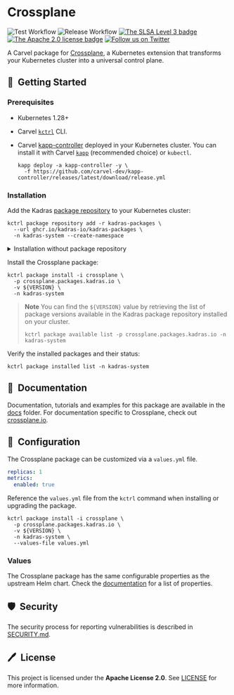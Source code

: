 # Crossplane

![Test Workflow](https://github.com/kadras-io/package-for-crossplane/actions/workflows/test.yml/badge.svg)
![Release Workflow](https://github.com/kadras-io/package-for-crossplane/actions/workflows/release.yml/badge.svg)
[![The SLSA Level 3 badge](https://slsa.dev/images/gh-badge-level3.svg)](https://slsa.dev/spec/v1.0/levels)
[![The Apache 2.0 license badge](https://img.shields.io/badge/License-Apache_2.0-blue.svg)](https://opensource.org/licenses/Apache-2.0)
[![Follow us on Twitter](https://img.shields.io/static/v1?label=Twitter&message=Follow&color=1DA1F2)](https://twitter.com/kadrasIO)

A Carvel package for [Crossplane](https://crossplane.io), a Kubernetes extension that transforms your Kubernetes cluster into a universal control plane.

## 🚀&nbsp; Getting Started

### Prerequisites

* Kubernetes 1.28+
* Carvel [`kctrl`](https://carvel.dev/kapp-controller/docs/latest/install/#installing-kapp-controller-cli-kctrl) CLI.
* Carvel [kapp-controller](https://carvel.dev/kapp-controller) deployed in your Kubernetes cluster. You can install it with Carvel [`kapp`](https://carvel.dev/kapp/docs/latest/install) (recommended choice) or `kubectl`.

  ```shell
  kapp deploy -a kapp-controller -y \
    -f https://github.com/carvel-dev/kapp-controller/releases/latest/download/release.yml
  ```

### Installation

Add the Kadras [package repository](https://github.com/kadras-io/kadras-packages) to your Kubernetes cluster:

  ```shell
  kctrl package repository add -r kadras-packages \
    --url ghcr.io/kadras-io/kadras-packages \
    -n kadras-system --create-namespace
  ```

<details><summary>Installation without package repository</summary>
The recommended way of installing the Crossplane package is via the Kadras <a href="https://github.com/kadras-io/kadras-packages">package repository</a>. If you prefer not using the repository, you can add the package definition directly using <a href="https://carvel.dev/kapp/docs/latest/install"><code>kapp</code></a> or <code>kubectl</code>.

  ```shell
  kubectl create namespace kadras-system
  kapp deploy -a crossplane-package -n kadras-system -y \
    -f https://github.com/kadras-io/package-for-crossplane/releases/latest/download/metadata.yml \
    -f https://github.com/kadras-io/package-for-crossplane/releases/latest/download/package.yml
  ```
</details>

Install the Crossplane package:

  ```shell
  kctrl package install -i crossplane \
    -p crossplane.packages.kadras.io \
    -v ${VERSION} \
    -n kadras-system
  ```

> **Note**
> You can find the `${VERSION}` value by retrieving the list of package versions available in the Kadras package repository installed on your cluster.
> 
>   ```shell
>   kctrl package available list -p crossplane.packages.kadras.io -n kadras-system
>   ```

Verify the installed packages and their status:

  ```shell
  kctrl package installed list -n kadras-system
  ```

## 📙&nbsp; Documentation

Documentation, tutorials and examples for this package are available in the [docs](docs) folder.
For documentation specific to Crossplane, check out [crossplane.io](https://docs.crossplane.io).

## 🎯&nbsp; Configuration

The Crossplane package can be customized via a `values.yml` file. 

  ```yaml
  replicas: 1
  metrics:
    enabled: true
  ```

Reference the `values.yml` file from the `kctrl` command when installing or upgrading the package.

  ```shell
  kctrl package install -i crossplane \
    -p crossplane.packages.kadras.io \
    -v ${VERSION} \
    -n kadras-system \
    --values-file values.yml
  ```

### Values

The Crossplane package has the same configurable properties as the upstream Helm chart. Check the [documentation](https://docs.crossplane.io/latest/software/install/#customize-the-crossplane-helm-chart) for a list of properties.

## 🛡️&nbsp; Security

The security process for reporting vulnerabilities is described in [SECURITY.md](SECURITY.md).

## 🖊️&nbsp; License

This project is licensed under the **Apache License 2.0**. See [LICENSE](LICENSE) for more information.
